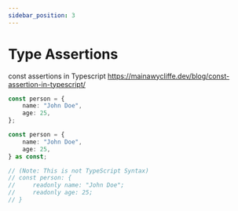 ```yaml
---
sidebar_position: 3
---
```


# Type Assertions

const assertions in Typescript
https://mainawycliffe.dev/blog/const-assertion-in-typescript/

```typescript
const person = {
    name: "John Doe",
    age: 25,
};

const person = {
    name: "John Doe",
    age: 25,
} as const;

// (Note: This is not TypeScript Syntax)
// const person: {
//     readonly name: "John Doe";
//     readonly age: 25;
// }
```